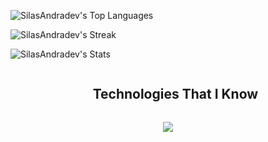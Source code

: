 <p align="center">
  
![SilasAndradev's Top Languages](https://github-readme-stats.vercel.app/api/top-langs/?username=SilasAndradev&theme=dracula&show_icons=true&hide_border=false&layout=compact)
  
![SilasAndradev's Streak](https://github-readme-streak-stats.herokuapp.com/?user=SilasAndradev&theme=dracula&hide_border=false)

![SilasAndradev's Stats](https://github-readme-stats.vercel.app/api?username=SilasAndradev&theme=dracula&show_icons=true&hide_border=false&count_private=true)
</p>

<div id="user-content-toc">
  <ul align="center">
    <summary><h2 style="display: inline-block">Technologies That I Know</h2></summary>
  </ul>
</div>
<p align="center">
  <a href="https://skillicons.dev">
    <img src="https://skillicons.dev/icons?i=html,css,js,ts,angular,c,cpp,cs,dotnet,py,django,postgresql,mongodb,aws,docker,kubernetes,linux,git,github,vscode,godot,discord,linkedin,twitter,notion&perline=6&theme=dark" />
  </a>
</p>
